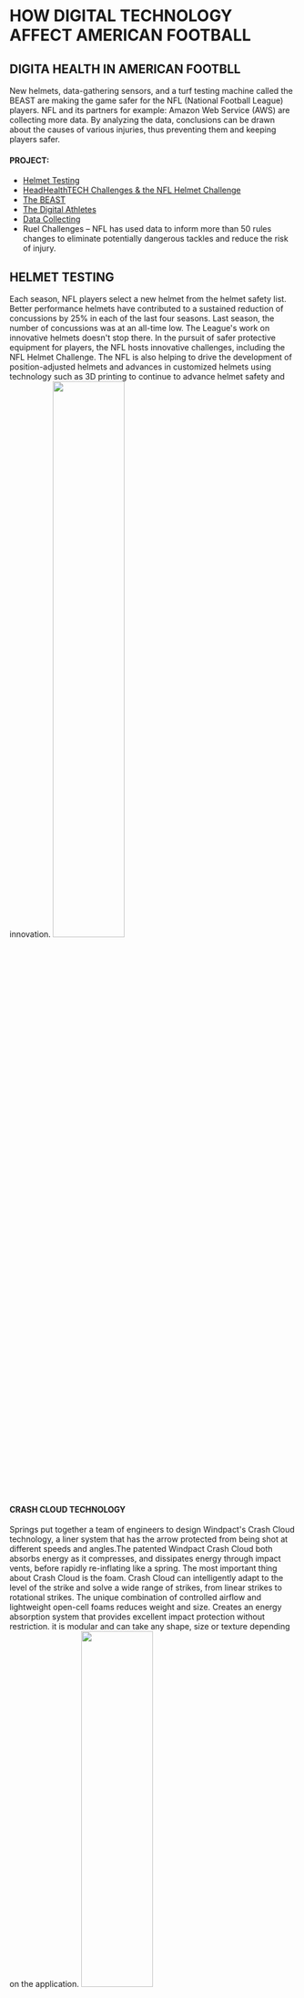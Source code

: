 # <b>HOW DIGITAL TECHNOLOGY AFFECT AMERICAN FOOTBALL</b>
## <b>DIGITA HEALTH IN AMERICAN FOOTBLL</b> 
New helmets, data-gathering sensors, and a turf testing machine called the BEAST are making the game safer for the NFL (National Football League) players. NFL and its partners for example: Amazon Web Service (AWS) are collecting more data. By analyzing the data, conclusions can be drawn about the causes of various injuries, thus preventing them and keeping players safer.
#### PROJECT:
- [Helmet Testing](#HELMET-TESTING)
- [HeadHealthTECH Challenges & the NFL Helmet Challenge](#HEADHEAL-THTECH-CHALLANGES-&-THE-NFL-HELMET-CHALLENGE)
- [The BEAST](#THE-BEAST)
- [The Digital Athletes](#THE-DIGITAL-ATHLETES)
- [Data Collecting](#DATA-COLLECTING) 
- Ruel Challenges – NFL has used data to inform more than 50 rules changes to eliminate potentially dangerous tackles and reduce the risk of injury.
## <b>HELMET TESTING</b>
Each season, NFL players select a new helmet from the helmet safety list. Better performance helmets have contributed to a sustained reduction of concussions by 25% in each of the last four seasons. Last season, the number of concussions was at an all-time low. The League's work on innovative helmets doesn't stop there. In the pursuit of safer protective equipment for players, the NFL hosts innovative challenges, including the NFL Helmet Challenge. The NFL is also helping to drive the development of position-adjusted helmets and advances in customized helmets using technology such as 3D printing to continue to advance helmet safety and innovation.
<img src="https://user-images.githubusercontent.com/112630417/214016540-4ca0a2e7-4106-4b32-aad2-a73100af92c1.PNG" width="50%" height="50%"></img>
#### CRASH CLOUD TECHNOLOGY 
Springs put together a team of engineers to design Windpact's Crash Cloud technology, a liner system that has the arrow protected from being shot at different speeds and angles.The patented Windpact Crash Cloud both absorbs energy as it compresses, and dissipates energy through impact vents, before rapidly re-inflating like a spring. The most important thing about Crash Cloud is the foam. Crash Cloud can intelligently adapt to the level of the strike and solve a wide range of strikes, from linear strikes to rotational strikes. The unique combination of controlled airflow and lightweight open-cell foams reduces weight and size. Creates an energy absorption system that provides excellent impact protection without restriction. it is modular and can take any shape, size or texture depending on the application.
<img src="https://user-images.githubusercontent.com/112630417/214017472-2171a871-bddb-4b3a-b109-1471d39e1b45.PNG" width="50%" height="40%"></img>
<img src="https://user-images.githubusercontent.com/112630417/214017502-1b7d5574-1bac-4b4d-92e1-3b93cc6c3ae7.PNG" width="50%" height="50%"></img>
<img src="https://www.youtube.com/watch?v=_gNSpk_Uc6o" width="50%" height="50%"></img>
